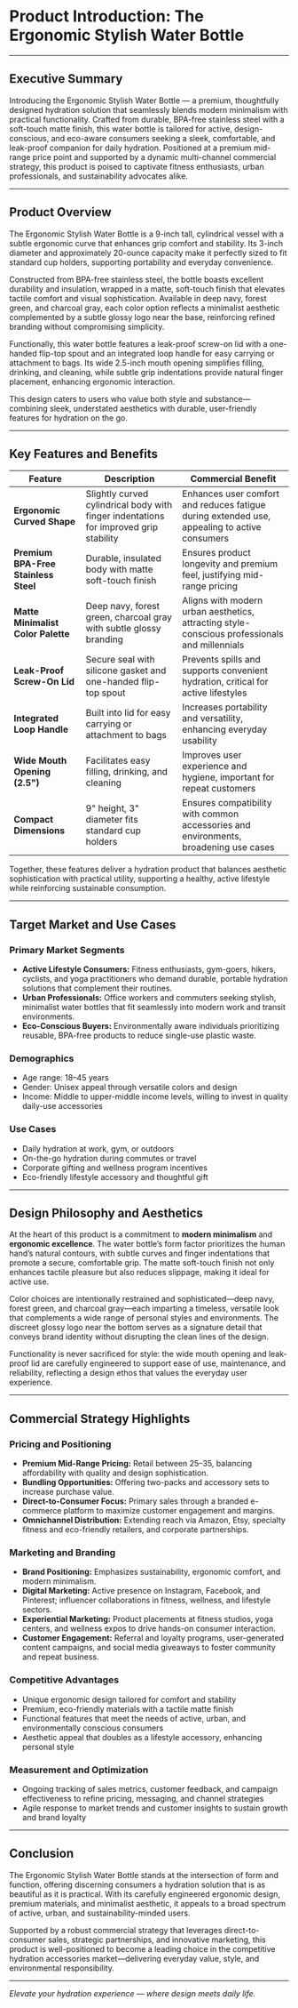# Product Introduction: The Ergonomic Stylish Water Bottle

---

## Executive Summary

Introducing the Ergonomic Stylish Water Bottle — a premium, thoughtfully designed hydration solution that seamlessly blends modern minimalism with practical functionality. Crafted from durable, BPA-free stainless steel with a soft-touch matte finish, this water bottle is tailored for active, design-conscious, and eco-aware consumers seeking a sleek, comfortable, and leak-proof companion for daily hydration. Positioned at a premium mid-range price point and supported by a dynamic multi-channel commercial strategy, this product is poised to captivate fitness enthusiasts, urban professionals, and sustainability advocates alike.

---

## Product Overview

The Ergonomic Stylish Water Bottle is a 9-inch tall, cylindrical vessel with a subtle ergonomic curve that enhances grip comfort and stability. Its 3-inch diameter and approximately 20-ounce capacity make it perfectly sized to fit standard cup holders, supporting portability and everyday convenience.

Constructed from BPA-free stainless steel, the bottle boasts excellent durability and insulation, wrapped in a matte, soft-touch finish that elevates tactile comfort and visual sophistication. Available in deep navy, forest green, and charcoal gray, each color option reflects a minimalist aesthetic complemented by a subtle glossy logo near the base, reinforcing refined branding without compromising simplicity.

Functionally, this water bottle features a leak-proof screw-on lid with a one-handed flip-top spout and an integrated loop handle for easy carrying or attachment to bags. Its wide 2.5-inch mouth opening simplifies filling, drinking, and cleaning, while subtle grip indentations provide natural finger placement, enhancing ergonomic interaction.

This design caters to users who value both style and substance—combining sleek, understated aesthetics with durable, user-friendly features for hydration on the go.

---

## Key Features and Benefits

| Feature                          | Description                                                                                   | Commercial Benefit                                                                                      |
|---------------------------------|-----------------------------------------------------------------------------------------------|-------------------------------------------------------------------------------------------------------|
| **Ergonomic Curved Shape**      | Slightly curved cylindrical body with finger indentations for improved grip stability         | Enhances user comfort and reduces fatigue during extended use, appealing to active consumers          |
| **Premium BPA-Free Stainless Steel** | Durable, insulated body with matte soft-touch finish                                         | Ensures product longevity and premium feel, justifying mid-range pricing                              |
| **Matte Minimalist Color Palette** | Deep navy, forest green, charcoal gray with subtle glossy branding                            | Aligns with modern urban aesthetics, attracting style-conscious professionals and millennials         |
| **Leak-Proof Screw-On Lid**     | Secure seal with silicone gasket and one-handed flip-top spout                                | Prevents spills and supports convenient hydration, critical for active lifestyles                      |
| **Integrated Loop Handle**      | Built into lid for easy carrying or attachment to bags                                        | Increases portability and versatility, enhancing everyday usability                                  |
| **Wide Mouth Opening (2.5")**   | Facilitates easy filling, drinking, and cleaning                                              | Improves user experience and hygiene, important for repeat customers                                  |
| **Compact Dimensions**          | 9" height, 3" diameter fits standard cup holders                                              | Ensures compatibility with common accessories and environments, broadening use cases                  |

Together, these features deliver a hydration product that balances aesthetic sophistication with practical utility, supporting a healthy, active lifestyle while reinforcing sustainable consumption.

---

## Target Market and Use Cases

### Primary Market Segments

- **Active Lifestyle Consumers:** Fitness enthusiasts, gym-goers, hikers, cyclists, and yoga practitioners who demand durable, portable hydration solutions that complement their routines.
- **Urban Professionals:** Office workers and commuters seeking stylish, minimalist water bottles that fit seamlessly into modern work and transit environments.
- **Eco-Conscious Buyers:** Environmentally aware individuals prioritizing reusable, BPA-free products to reduce single-use plastic waste.

### Demographics

- Age range: 18–45 years
- Gender: Unisex appeal through versatile colors and design
- Income: Middle to upper-middle income levels, willing to invest in quality daily-use accessories

### Use Cases

- Daily hydration at work, gym, or outdoors
- On-the-go hydration during commutes or travel
- Corporate gifting and wellness program incentives
- Eco-friendly lifestyle accessory and thoughtful gift

---

## Design Philosophy and Aesthetics

At the heart of this product is a commitment to **modern minimalism** and **ergonomic excellence**. The water bottle’s form factor prioritizes the human hand’s natural contours, with subtle curves and finger indentations that promote a secure, comfortable grip. The matte soft-touch finish not only enhances tactile pleasure but also reduces slippage, making it ideal for active use.

Color choices are intentionally restrained and sophisticated—deep navy, forest green, and charcoal gray—each imparting a timeless, versatile look that complements a wide range of personal styles and environments. The discreet glossy logo near the bottom serves as a signature detail that conveys brand identity without disrupting the clean lines of the design.

Functionality is never sacrificed for style: the wide mouth opening and leak-proof lid are carefully engineered to support ease of use, maintenance, and reliability, reflecting a design ethos that values the everyday user experience.

---

## Commercial Strategy Highlights

### Pricing and Positioning

- **Premium Mid-Range Pricing:** Retail between $25–$35, balancing affordability with quality and design sophistication.
- **Bundling Opportunities:** Offering two-packs and accessory sets to increase purchase value.
- **Direct-to-Consumer Focus:** Primary sales through a branded e-commerce platform to maximize customer engagement and margins.
- **Omnichannel Distribution:** Extending reach via Amazon, Etsy, specialty fitness and eco-friendly retailers, and corporate partnerships.

### Marketing and Branding

- **Brand Positioning:** Emphasizes sustainability, ergonomic comfort, and modern minimalism.
- **Digital Marketing:** Active presence on Instagram, Facebook, and Pinterest; influencer collaborations in fitness, wellness, and lifestyle sectors.
- **Experiential Marketing:** Product placements at fitness studios, yoga centers, and wellness expos to drive hands-on consumer interaction.
- **Customer Engagement:** Referral and loyalty programs, user-generated content campaigns, and social media giveaways to foster community and repeat business.

### Competitive Advantages

- Unique ergonomic design tailored for comfort and stability
- Premium, eco-friendly materials with a tactile matte finish
- Functional features that meet the needs of active, urban, and environmentally conscious consumers
- Aesthetic appeal that doubles as a lifestyle accessory, enhancing personal style

### Measurement and Optimization

- Ongoing tracking of sales metrics, customer feedback, and campaign effectiveness to refine pricing, messaging, and channel strategies
- Agile response to market trends and customer insights to sustain growth and brand loyalty

---

## Conclusion

The Ergonomic Stylish Water Bottle stands at the intersection of form and function, offering discerning consumers a hydration solution that is as beautiful as it is practical. With its carefully engineered ergonomic design, premium materials, and minimalist aesthetic, it appeals to a broad spectrum of active, urban, and sustainability-minded users.

Supported by a robust commercial strategy that leverages direct-to-consumer sales, strategic partnerships, and innovative marketing, this product is well-positioned to become a leading choice in the competitive hydration accessories market—delivering everyday value, style, and environmental responsibility.

---

*Elevate your hydration experience — where design meets daily life.*